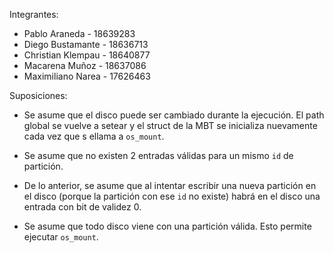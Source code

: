 Integrantes:

- Pablo Araneda - 18639283
- Diego Bustamante - 18636713
- Christian Klempau - 18640877
- Macarena Muñoz - 18637086
- Maximiliano Narea - 17626463

Suposiciones:

- Se asume que el disco puede ser cambiado durante la ejecución. El path global se vuelve a setear y el struct de la MBT se inicializa nuevamente cada vez que s ellama a `os_mount`.

- Se asume que no existen 2 entradas válidas para un mismo `id` de partición.

- De lo anterior, se asume que al intentar escribir una nueva partición en el disco (porque la partición con ese `id` no existe) habrá en el disco una entrada con bit de validez 0.

- Se asume que todo disco viene con una partición válida. Esto permite ejecutar `os_mount`.